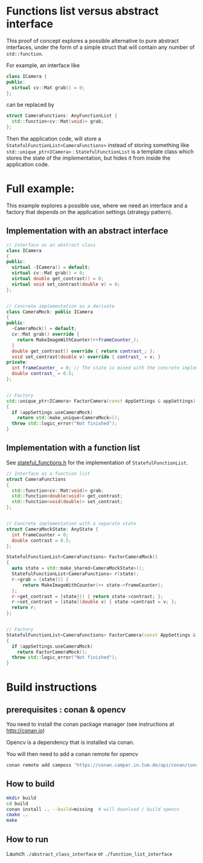 # Functions list versus abstract interface

This proof of concept explores a possible alternative to pure abstract interfaces, under the form of a simple struct that will contain any number of `std::function`.

For example, an interface like 
````cpp
class ICamera {
public:
  virtual cv::Mat grab() = 0;
};
````

can be replaced by 
````cpp
struct CameraFunctions: AnyFunctionList {
  std::function<cv::Mat(void)> grab;
};
````

Then the application code, will store a `StatefulFunctionList<CameraFunctions>` instead of storing something like `std::unique_ptr<ICamera>` :  `StatefulFunctionList` is a template class which stores the state of the implementation, but hides it from inside the application code.

# Full example:
This example explores a possible use, where we need an interface and a factory that depends on the application settings (strategy pattern).


## Implementation with an abstract interface

````cpp
// Interface as an abstract class
class ICamera
{
public:
  virtual ~ICamera() = default;
  virtual cv::Mat grab() = 0;
  virtual double get_contrast() = 0;
  virtual void set_contrast(double v) = 0;
};


// Concrete implementation as a derivate
class CameraMock: public ICamera
{
public:
  ~CameraMock() = default;
  cv::Mat grab() override {
    return MakeImageWithCounter(++frameCounter_);
  }
  double get_contrast() override { return contrast_; };
  void set_contrast(double v) override { contrast_ = v; }
private:
  int frameCounter_ = 0; // The state is mixed with the concrete implementation
  double contrast_ = 0.5;
};


// Factory
std::unique_ptr<ICamera> FactorCamera(const AppSettings & appSettings)
{
  if (appSettings.useCameraMock)
    return std::make_unique<CameraMock>();
  throw std::logic_error("Not finished");
}
````

## Implementation with a function list

See [stateful_functions.h](stateful_functions.h) for the implementation of `StatefulFunctionList`.

````cpp
// Interface as a function list
struct CameraFunctions
{
  std::function<cv::Mat(void)> grab;
  std::function<double(void)> get_contrast;
  std::function<void(double)> set_contrast;
};


// Concrete implementation with a separate state
struct CameraMockState: AnyState {
  int frameCounter = 0;
  double contrast = 0.5;
};

StatefulFunctionList<CameraFunctions> FactorCameraMock()
{
  auto state = std::make_shared<CameraMockState>();
  StatefulFunctionList<CameraFunctions> r(state);
  r->grab = [state]() {
      return MakeImageWithCounter(++ state->frameCounter);
  };
  r->get_contrast = [state]() { return state->contrast; };
  r->set_contrast = [state](double v) { state->contrast = v; };
  return r;
};


// Factory
StatefulFunctionList<CameraFunctions> FactorCamera(const AppSettings & appSettings)
{
  if (appSettings.useCameraMock)
    return FactorCameraMock();
  throw std::logic_error("Not finished");
}
````

# Build instructions 
## prerequisites : conan & opencv

You need to install the conan package manager (see instructions at http://conan.io)

Opencv is a dependency that is installed via conan.

You will then need to add a conan remote for opencv 

````bash
conan remote add camposs "https://conan.campar.in.tum.de/api/conan/conan-camposs"
````

## How to build

````bash
mkdir build
cd build
conan install .. --build=missing  # will download / build opencv 
cmake ..
make
````

## How to run

Launch `./abstract_class_interface` or `./function_list_interface`


